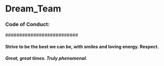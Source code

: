 # Dream_Team
### Code of Conduct: 
##########################

#### Strive to be the best we can be, with smiles and loving energy. Respect. 

##### Great, great times. Truly phenomenal.

